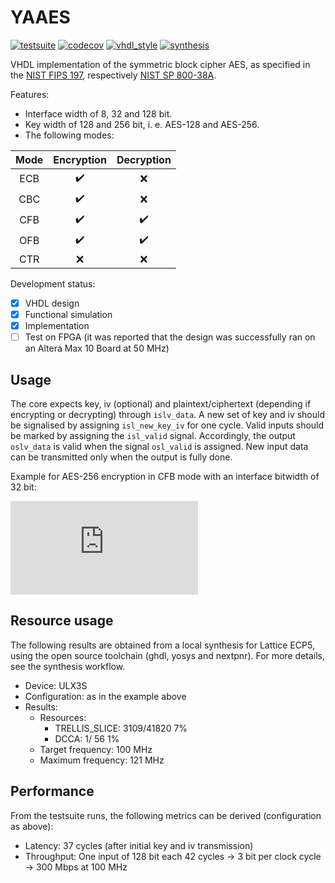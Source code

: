 # YAAES

[![testsuite](https://github.com/marph91/yaaes/workflows/testsuite/badge.svg)](https://github.com/marph91/yaaes/actions?query=workflow%3Atestsuite)
[![codecov](https://codecov.io/gh/marph91/yaaes/branch/master/graph/badge.svg)](https://codecov.io/gh/marph91/yaaes)
[![vhdl_style](https://github.com/marph91/yaaes/workflows/vhdl_style/badge.svg)](https://github.com/marph91/yaaes/actions?query=workflow%3Avhdl_style)
[![synthesis](https://github.com/marph91/yaaes/actions/workflows/synthesis.yml/badge.svg)](https://github.com/marph91/yaaes/actions/workflows/synthesis.yml)

VHDL implementation of the symmetric block cipher AES, as specified in the [NIST FIPS 197](https://nvlpubs.nist.gov/nistpubs/FIPS/NIST.FIPS.197.pdf), respectively [NIST SP 800-38A](https://nvlpubs.nist.gov/nistpubs/Legacy/SP/nistspecialpublication800-38a.pdf).

Features:

- Interface width of 8, 32 and 128 bit.
- Key width of 128 and 256 bit, i. e. AES-128 and AES-256.
- The following modes:

| Mode | Encryption | Decryption |
| :---: | :---: | :---: |
| ECB | :heavy_check_mark: | :x: |
| CBC | :heavy_check_mark: | :x: |
| CFB | :heavy_check_mark: | :heavy_check_mark: |
| OFB | :heavy_check_mark: | :heavy_check_mark: |
| CTR | :x: | :x: |

Development status:

- [x] VHDL design
- [x] Functional simulation
- [x] Implementation
- [ ] Test on FPGA (it was reported that the design was successfully ran on an Altera Max 10 Board at 50 MHz)

## Usage

The core expects key, iv (optional) and plaintext/ciphertext (depending if encrypting or decrypting) through `islv_data`. A new set of key and iv should be signalised by assigning `isl_new_key_iv` for one cycle. Valid inputs should be marked by assigning the `isl_valid` signal. Accordingly, the output `oslv_data` is valid when the signal `osl_valid` is assigned. New input data can be transmitted only when the output is fully done.

Example for AES-256 encryption in CFB mode with an interface bitwidth of 32 bit:

![AES toplevel waveform](https://svg.wavedrom.com/github/marph91/yaaes/trunk/doc/aes_toplevel_waveform.json)

## Resource usage

The following results are obtained from a local synthesis for Lattice ECP5, using the open source toolchain (ghdl, yosys and nextpnr). For more details, see the synthesis workflow.

- Device: ULX3S
- Configuration: as in the example above
- Results:
  - Resources:
    - TRELLIS_SLICE:  3109/41820     7%
    - DCCA:              1/   56     1%
  - Target frequency: 100 MHz
  - Maximum frequency: 121 MHz

## Performance

From the testsuite runs, the following metrics can be derived (configuration as above):

- Latency: 37 cycles (after initial key and iv transmission)
- Throughput: One input of 128 bit each 42 cycles &rarr; 3 bit per clock cycle &rarr; 300 Mbps at 100 MHz

